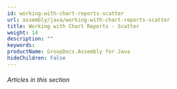 ```yaml
---
id: working-with-chart-reports-scatter
url: assembly/java/working-with-chart-reports-scatter
title: Working with Chart Reports - Scatter
weight: 14
description: ""
keywords: 
productName: GroupDocs.Assembly for Java
hideChildren: False
---
```

###### Articles in this section
